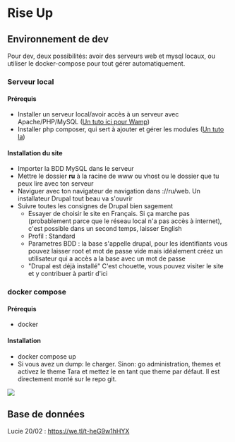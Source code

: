 # Rise Up

## Environnement de dev

Pour dev, deux possibilités: avoir des serveurs web et mysql locaux, ou utiliser le docker-compose pour tout gérer automatiquement.

### Serveur local

#### Prérequis
- Installer un serveur local/avoir accès à un serveur avec Apache/PHP/MySQL ([Un tuto ici pour Wamp](https://duvien.com/blog/setting-local-development-server-wamp-windows-10))
- Installer php composer, qui sert à ajouter et gérer les modules ([Un tuto la](https://duvien.com/blog/setting-wamp-composer-and-git-windows-10))

#### Installation du site
- Importer la BDD MySQL dans le serveur
- Mettre le dossier **ru** à la racine de www ou vhost ou le dossier que tu peux lire avec ton serveur
- Naviguer avec ton navigateur de navigation dans ://ru/web. Un installateur Drupal tout beau va s'ouvrir
- Suivre toutes les consignes de Drupal bien sagement
	- Essayer de choisir le site en Français. Si ça marche pas (probablement parce que le réseau local n'a pas accès à internet), c'est possible dans un second temps, laisser English
	- Profil : Standard
	- Parametres BDD : la base s'appelle drupal, pour les identifiants vous pouvez laisser root et mot de passe vide mais idéalement créez un utilisateur qui a accès a la base avec un mot de passe
	- "Drupal est déjà installé" C'est chouette, vous pouvez visiter le site et y contribuer à partir d'ici

### docker compose

#### Prérequis
- docker

#### Installation
- docker compose up
- Si vous avez un dump: le charger. Sinon: go administration, themes et activez le theme Tara et mettez le en tant que theme par défaut. Il est directement monté sur le repo git.

![](./doc/base_de_donnees_vide_rise_up_web.gif)

## Base de données
Lucie 20/02 : https://we.tl/t-heG9w1hHYX
